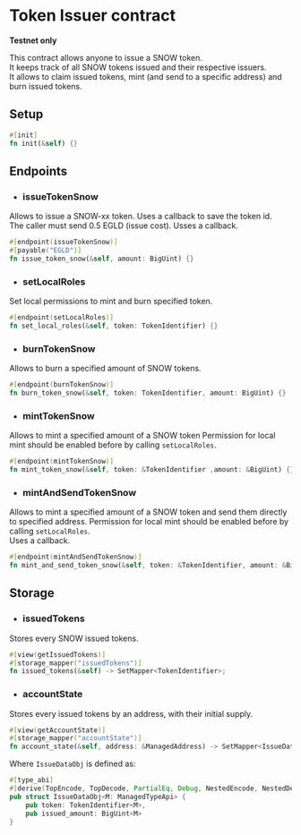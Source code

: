 # Token Issuer contract
**Testnet only**  

This contract allows anyone to issue a SNOW token.  
It keeps track of all SNOW tokens issued and their respective issuers.  
It allows to claim issued tokens, mint (and send to a specific address) and burn issued tokens.  


## Setup

```Rust
#[init]
fn init(&self) {}
```

## Endpoints

- ### issueTokenSnow  
Allows to issue a SNOW-xx token. Uses a callback to save the token id.   
The caller must send 0.5 EGLD (issue cost).
Usses a callback.
```Rust
#[endpoint(issueTokenSnow)]
#[payable("EGLD")]
fn issue_token_snow(&self, amount: BigUint) {}
```

- ### setLocalRoles  
Set local permissions to mint and burn specified token.
```Rust
#[endpoint(setLocalRoles)]
fn set_local_roles(&self, token: TokenIdentifier) {}
```

- ### burnTokenSnow  
Allows to burn a specified amount of SNOW tokens.
```Rust
#[endpoint(burnTokenSnow)]
fn burn_token_snow(&self, token: TokenIdentifier, amount: BigUint) {}
```

- ### mintTokenSnow  
Allows to mint a specified amount of a SNOW token
Permission for local mint should be enabled before by calling `setLocalRoles`.
```Rust
#[endpoint(mintTokenSnow)]
fn mint_token_snow(&self, token: &TokenIdentifier ,amount: &BigUint) {}
```

- ### mintAndSendTokenSnow  
Allows to mint a specified amount of a SNOW token and send them directly to specified address.
Permission for local mint should be enabled before by calling `setLocalRoles`.  
Uses a callback.
```Rust
#[endpoint(mintAndSendTokenSnow)]
fn mint_and_send_token_snow(&self, token: &TokenIdentifier, amount: &BigUint, to: &ManagedAddress){}
```


## Storage

- ### issuedTokens
Stores every SNOW issued tokens.
```Rust
#[view(getIssuedTokens)]
#[storage_mapper("issuedTokens")]
fn issued_tokens(&self) -> SetMapper<TokenIdentifier>;
```

- ### accountState
Stores every issued tokens by an address, with their initial supply.
```Rust
#[view(getAccountState)]
#[storage_mapper("accountState")]
fn account_state(&self, address: &ManagedAddress) -> SetMapper<IssueDataObj<Self::Api>>;
```
Where `IssueDataObj` is defined as:  
```Rust
#[type_abi]
#[derive(TopEncode, TopDecode, PartialEq, Debug, NestedEncode, NestedDecode)]
pub struct IssueDataObj<M: ManagedTypeApi> {
	pub token: TokenIdentifier<M>,
	pub issued_amount: BigUint<M>
}
```
    

    
